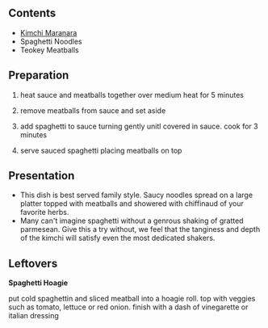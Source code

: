 ## Contents

- [Kimchi Maranara](./recipes/kimchi_maranara)
- Spaghetti Noodles
- Teokey Meatballs

## Preparation

1. heat sauce and meatballs together over medium heat for 5 minutes

2. remove meatballs from sauce and set aside

3. add spaghetti to sauce turning gently unitl covered in sauce. cook for 3 minutes

4. serve sauced spaghetti placing meatballs on top

## Presentation

- This dish is best served family style. Saucy noodles spread on a large platter topped with meatballs and showered with chiffinaud of your favorite herbs.
- Many can't imagine spaghetti without a genrous shaking of gratted parmesean. Give this a try without, we feel that the tanginess and depth of the kimchi will satisfy even the most dedicated shakers.

## Leftovers

**Spaghetti Hoagie**

put cold spaghettin and sliced meatball into a hoagie roll. top with veggies such as tomato, lettuce or red onion. finish with a dash of vinegarette or italian dressing
